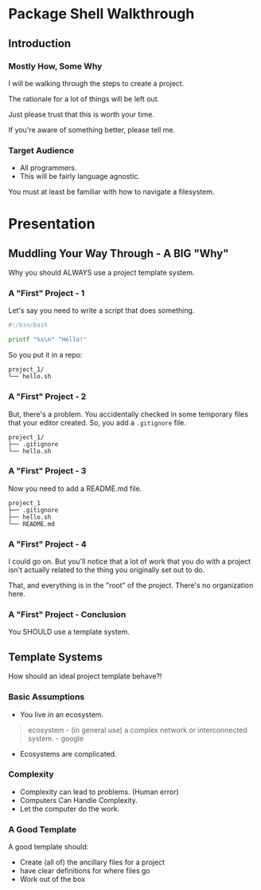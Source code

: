 # Package Shell Walkthrough

## Introduction

### Mostly How, Some Why

I will be walking through the steps to create a project.

The rationale for a lot of things will be left out.

Just please trust that this is worth your time.

If you're aware of something better, please tell me.

### Target Audience

* All programmers.
* This will be fairly language agnostic.

You must at least be familiar with how to navigate a filesystem.

# Presentation

## Muddling Your Way Through - A BIG "Why"

Why you should ALWAYS use a project template system.

### A "First" Project - 1

Let's say you need to write a script that does something.

```bash
#!/bin/bash

printf "%s\n" "Hello!"
```

So you put it in a repo:

```
project_1/
└── hello.sh
```

### A "First" Project - 2

But, there's a problem.  You accidentally checked in some temporary files
that your editor created.  So, you add a ```.gitignore``` file.

```
project_1/
├── .gitignore
└── hello.sh
```

### A "First" Project - 3

Now you need to add a README.md file.

```
project_1
├── .gitignore
├── hello.sh
└── README.md
```

### A "First" Project - 4

I could go on.  But you'll notice that a lot of work that
you do with a project isn't actually related to the thing
you originally set out to do.

That, and everything is in the "root" of the project.
There's no organization here.

### A "First" Project - Conclusion

You SHOULD use a template system.

## Template Systems

How should an ideal project template behave?!

### Basic Assumptions

* You live in an ecosystem.
> ecosystem - (in general use) a complex network or interconnected system. - google
* Ecosystems are complicated.

### Complexity

* Complexity can lead to problems. (Human error)
* Computers Can Handle Complexity.
* Let the computer do the work.

### A Good Template

A good template should:

* Create (all of) the ancillary files for a project
* have clear definitions for where files go
* Work out of the box


